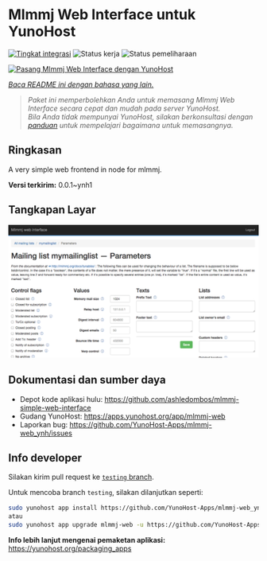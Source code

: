 <!--
N.B.: README ini dibuat secara otomatis oleh <https://github.com/YunoHost/apps/tree/master/tools/readme_generator>
Ini TIDAK boleh diedit dengan tangan.
-->

# Mlmmj Web Interface untuk YunoHost

[![Tingkat integrasi](https://dash.yunohost.org/integration/mlmmj-web.svg)](https://ci-apps.yunohost.org/ci/apps/mlmmj-web/) ![Status kerja](https://ci-apps.yunohost.org/ci/badges/mlmmj-web.status.svg) ![Status pemeliharaan](https://ci-apps.yunohost.org/ci/badges/mlmmj-web.maintain.svg)

[![Pasang Mlmmj Web Interface dengan YunoHost](https://install-app.yunohost.org/install-with-yunohost.svg)](https://install-app.yunohost.org/?app=mlmmj-web)

*[Baca README ini dengan bahasa yang lain.](./ALL_README.md)*

> *Paket ini memperbolehkan Anda untuk memasang Mlmmj Web Interface secara cepat dan mudah pada server YunoHost.*  
> *Bila Anda tidak mempunyai YunoHost, silakan berkonsultasi dengan [panduan](https://yunohost.org/install) untuk mempelajari bagaimana untuk memasangnya.*

## Ringkasan

A very simple web frontend in node for mlmmj.

**Versi terkirim:** 0.0.1~ynh1

## Tangkapan Layar

![Tangkapan Layar pada Mlmmj Web Interface](./doc/screenshots/screenshot.png)

## Dokumentasi dan sumber daya

- Depot kode aplikasi hulu: <https://github.com/ashledombos/mlmmj-simple-web-interface>
- Gudang YunoHost: <https://apps.yunohost.org/app/mlmmj-web>
- Laporkan bug: <https://github.com/YunoHost-Apps/mlmmj-web_ynh/issues>

## Info developer

Silakan kirim pull request ke [`testing` branch](https://github.com/YunoHost-Apps/mlmmj-web_ynh/tree/testing).

Untuk mencoba branch `testing`, silakan dilanjutkan seperti:

```bash
sudo yunohost app install https://github.com/YunoHost-Apps/mlmmj-web_ynh/tree/testing --debug
atau
sudo yunohost app upgrade mlmmj-web -u https://github.com/YunoHost-Apps/mlmmj-web_ynh/tree/testing --debug
```

**Info lebih lanjut mengenai pemaketan aplikasi:** <https://yunohost.org/packaging_apps>
